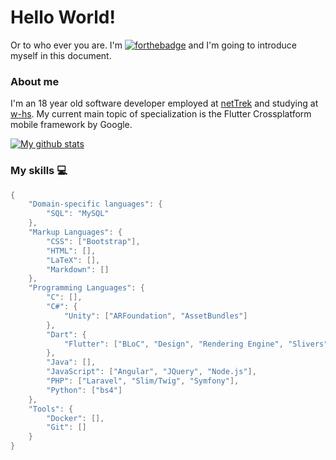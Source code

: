 # Hello World!
Or to who ever you are.
I'm [![forthebadge](https://img.shields.io/github/followers/NikBenson?label=Nik&style=social)](https://github.com/NikBenson) and I'm going to introduce myself in this document.

### About me
I'm an 18 year old software developer employed at [netTrek](https://nettrek.de/) and studying at [w-hs](https://www.w-hs.de/). My current main topic of specialization is the Flutter Crossplatform mobile framework by Google.

[![My github stats](https://github-readme-stats.vercel.app/api?username=NikBenson&count_private=true&show_icons=true)](https://github.com/anuraghazra/github-readme-stats)

### My skills :computer:
```java script
{
	"Domain-specific languages": {
		"SQL": "MySQL"
	},
	"Markup Languages": {
		"CSS": ["Bootstrap"],
		"HTML": [],
		"LaTeX": [],
		"Markdown": []
	},
	"Programming Languages": {
		"C": [],
		"C#": {
			"Unity": ["ARFoundation", "AssetBundles"]
		},
		"Dart": {
			"Flutter": ["BLoC", "Design", "Rendering Engine", "Slivers"]
		},
		"Java": [],
		"JavaScript": ["Angular", "JQuery", "Node.js"],
		"PHP": ["Laravel", "Slim/Twig", "Symfony"],
		"Python": ["bs4"]
	},
	"Tools": {
		"Docker": [],
		"Git": []
	}
}
```
